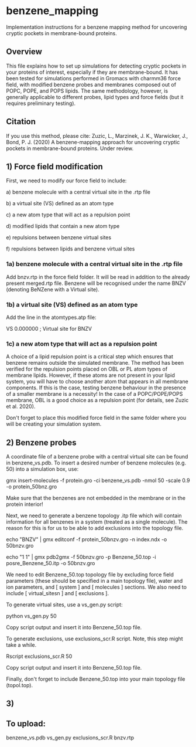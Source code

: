 # benzene_mapping
Implementation instructions for a benzene mapping method for uncovering cryptic pockets in membrane-bound proteins.

## Overview
This file explains how to set up simulations for detecting cryptic pockets in your proteins of interest, especially if they are membrane-bound. It has been tested for simulations performed in Gromacs with charmm36 force field, with modified benzene probes and membranes composed out of POPC, POPE, and POPS lipids. The same methodology, however, is generally applicable to different probes, lipid types and force fields (but it requires preliminary testing). 

## Citation
If you use this method, please cite: 
Zuzic, L., Marzinek, J. K., Warwicker, J., Bond, P. J. (2020)
A benzene-mapping approach for uncovering cryptic pockets in membrane-bound proteins. Under review.

## 1) Force field modification
First, we need to modify our force field to include: 

a) benzene molecule with a central virtual site in the .rtp file

b) a virtual site (VS) defined as an atom type

c) a new atom type that will act as a repulsion point

d) modified lipids that contain a new atom type

e) repulsions between benzene virtual sites

f) repulsions between lipids and benzene virtual sites

### 1a) benzene molecule with a central virtual site in the .rtp file

Add bnzv.rtp in the force field folder. It will be read in addition to the already present merged.rtp file. Benzene will be recognised under the name BNZV (denoting BeNZene with a Virtual site).

### 1b) a virtual site (VS) defined as an atom type
Add the line in the atomtypes.atp file:

VS          0.000000      ; Virtual site for BNZV

### 1c) a new atom type that will act as a repulsion point

A choice of a lipid repulsion point is a critical step which ensures that benzene remains outside the simulated membrane. The method has been verified for the repulsion points placed on OBL or PL atom types of membrane lipids. However, if these atoms are not present in your lipid system, you will have to choose another atom that appears in all membrane components. If this is the case, testing benzene behaviour in the presence of a smaller membrane is a necessity! In the case of a POPC/POPE/POPS membrane, OBL is a good choice as a repulsion point (for details, see Zuzic et al. 2020).



Don't forget to place this modified force field in the same folder where you will be creating your simulation system.

## 2) Benzene probes
A coordinate file of a benzene probe with a central virtual site can be found in benzene_vs.pdb. To insert a desired number of benzene molecules (e.g. 50) into a simulation box, use:

gmx insert-molecules -f protein.gro -ci benzene_vs.pdb -nmol 50 -scale 0.9 -o protein_50bnz.gro

Make sure that the benzenes are not embedded in the membrane or in the protein interior!

Next, we need to generate a benzene topology .itp file which will contain information for all benzenes in a system (treated as a single molecule). The reason for this is for us to be able to add exclusions into the topology file.

echo "BNZV" | gmx editconf -f protein_50bnzv.gro -n index.ndx -o 50bnzv.gro 

echo "1 1" | gmx pdb2gmx -f 50bnzv.gro -p Benzene_50.top -i posre_Benzene_50.itp -o 50bnzv.gro

We need to edit Benzene_50.top topology file by excluding force field parameters (these should be specified in a main topology file), water and ion parameters, and [ system ] and [ molecules ] sections. We also need to include [ virtual_sitesn ] and [ exclusions ]. 

To generate virtual sites, use a vs_gen.py script:

python vs_gen.py 50

Copy script output and insert it into Benzene_50.top file.

To generate exclusions, use exclusions_scr.R script. Note, this step might take a while.

Rscript exclusions_scr.R 50

Copy script output and insert it into Benzene_50.top file.

Finally, don't forget to include Benzene_50.top into your main topology file (topol.top).



## 3) 

## To upload:
benzene_vs.pdb
vs_gen.py
exclusions_scr.R 
bnzv.rtp
